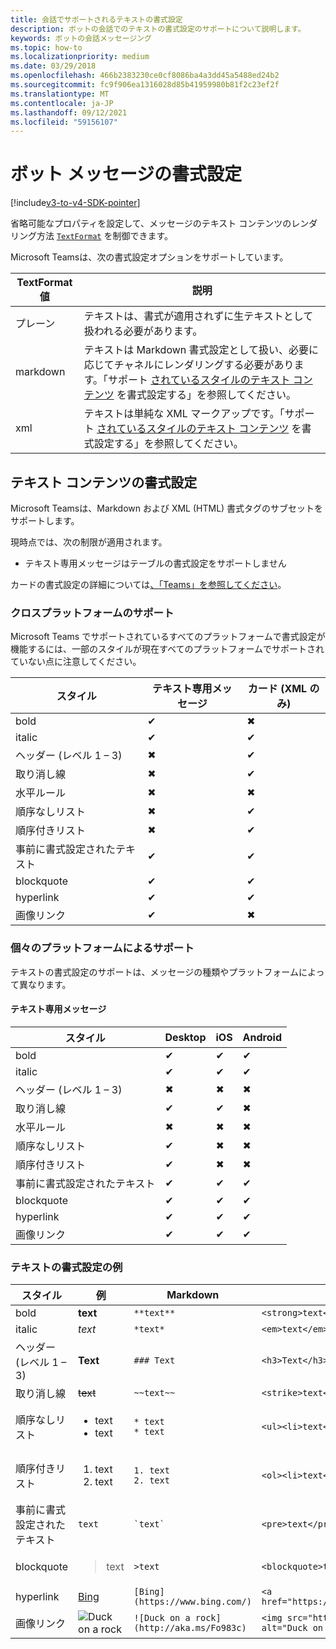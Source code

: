 ```yaml
---
title: 会話でサポートされるテキストの書式設定
description: ボットの会話でのテキストの書式設定のサポートについて説明します。
keywords: ボットの会話メッセージング
ms.topic: how-to
ms.localizationpriority: medium
ms.date: 03/29/2018
ms.openlocfilehash: 466b2383230ce0cf8086ba4a3dd45a5488ed24b2
ms.sourcegitcommit: fc9f906ea1316028d85b41959980b81f2c23ef2f
ms.translationtype: MT
ms.contentlocale: ja-JP
ms.lasthandoff: 09/12/2021
ms.locfileid: "59156107"
---
```

# <a name="formatting-bot-messages"></a>ボット メッセージの書式設定

[!include[v3-to-v4-SDK-pointer](~/includes/v3-to-v4-pointer-bots.md)]

省略可能なプロパティを設定して、メッセージのテキスト コンテンツのレンダリング方法 [`TextFormat`](/bot-framework/dotnet/bot-builder-dotnet-create-messages#customizing-a-message) を制御できます。

Microsoft Teamsは、次の書式設定オプションをサポートしています。

| TextFormat 値 | 説明 |
| --- | --- |
| プレーン | テキストは、書式が適用されずに生テキストとして扱われる必要があります。 |
| markdown | テキストは Markdown 書式設定として扱い、必要に応じてチャネルにレンダリングする必要があります。「サポート [されているスタイルのテキスト コンテンツ](#formatting-text-content) を書式設定する」を参照してください。 |
| xml | テキストは単純な XML マークアップです。「サポート [されているスタイルのテキスト コンテンツ](#formatting-text-content) を書式設定する」を参照してください。 |

## <a name="formatting-text-content"></a>テキスト コンテンツの書式設定

Microsoft Teamsは、Markdown および XML (HTML) 書式タグのサブセットをサポートします。

現時点では、次の制限が適用されます。

* テキスト専用メッセージはテーブルの書式設定をサポートしません

カードの書式設定の詳細については[、「Teams」を参照してください](~/task-modules-and-cards/cards/cards-reference.md)。

### <a name="cross-platform-support"></a>クロスプラットフォームのサポート

Microsoft Teams でサポートされているすべてのプラットフォームで書式設定が機能するには、一部のスタイルが現在すべてのプラットフォームでサポートされていない点に注意してください。

| スタイル                     | テキスト専用メッセージ | カード (XML のみ) |
|---------------------------|--------------------|------------------|
| bold                      | ✔                  | ✖                |
| italic                    | ✔                  | ✔                |
| ヘッダー (レベル 1 &ndash; 3) | ✖                  | ✔                |
| 取り消し線             | ✖                  | ✔                |
| 水平ルール           | ✖                  | ✖                |
| 順序なしリスト            | ✖                  | ✔                |
| 順序付きリスト              | ✖                  | ✔                |
| 事前に書式設定されたテキスト         | ✔                  | ✔                |
| blockquote                | ✔                  | ✔                |
| hyperlink                 | ✔                  | ✔                |
| 画像リンク                | ✔                  | ✖                |

### <a name="support-by-individual-platform"></a>個々のプラットフォームによるサポート

テキストの書式設定のサポートは、メッセージの種類やプラットフォームによって異なります。

#### <a name="text-only-messages"></a>テキスト専用メッセージ

| スタイル                     | Desktop | iOS | Android |
|---------------------------|---------|-----|---------|
| bold                      | ✔       | ✔   | ✔       |
| italic                    | ✔       | ✔   | ✔       |
| ヘッダー (レベル 1 &ndash; 3) | ✖       | ✖   | ✖       |
| 取り消し線             | ✔       | ✔   | ✖       |
| 水平ルール           | ✖       | ✖   | ✖       |
| 順序なしリスト            | ✔       | ✖   | ✖       |
| 順序付きリスト              | ✔       | ✖   | ✖       |
| 事前に書式設定されたテキスト         | ✔       | ✔   | ✔       |
| blockquote                | ✔       | ✔   | ✔       |
| hyperlink                 | ✔       | ✔   | ✔       |
| 画像リンク                | ✔       | ✔   | ✔       |

### <a name="examples-of-text-formatting"></a>テキストの書式設定の例

| スタイル | 例 | Markdown | XML (HTML) |
| --- | --- | --- | --- |
| bold | **text** | `**text**` | `<strong>text</strong>` |
| italic | *text* | `*text*` | `<em>text</em>` |
| ヘッダー (レベル 1 &ndash; 3) | **Text** | `### Text` | `<h3>Text</h3>` |
| 取り消し線 | ~~text~~ | `~~text~~` | `<strike>text</strike>` |
| 順序なしリスト | <ul><li>text</li><li>text</li></ul> | `* text`<br>`* text` | `<ul><li>text</li><li>text</li></ul>` |
| 順序付きリスト | <ol><li>text</li><li>text</li></ol> | `1. text`<br>`2. text` | `<ol><li>text</li><li>text</li></ol>` |
| 事前に書式設定されたテキスト | `text` | `` `text` `` | `<pre>text</pre>` |
| blockquote | <blockquote>text</blockquote> | `>text` | `<blockquote>text</blockquote>` |
| hyperlink | [Bing](https://www.bing.com/) | `[Bing](https://www.bing.com/)` | `<a href="https://www.bing.com/">Bing</a>` |
| 画像リンク | <img src="https://aka.ms/Fo983c" alt="Duck on a rock"></img> | `![Duck on a rock](http://aka.ms/Fo983c)` | `<img src="https://aka.ms/Fo983c" alt="Duck on a rock"></img>` |
